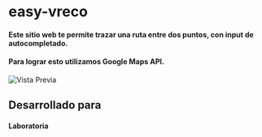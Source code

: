 # easy-vreco

#### Este sitio web te permite trazar una ruta entre dos puntos, con input de autocompletado.
#### Para lograr esto utilizamos Google Maps API.

![Vista Previa](https://user-images.githubusercontent.com/30607043/37911160-a8ad5900-30e5-11e8-9ab0-33f5c461602a.png)

## Desarrollado para

#### Laboratoria